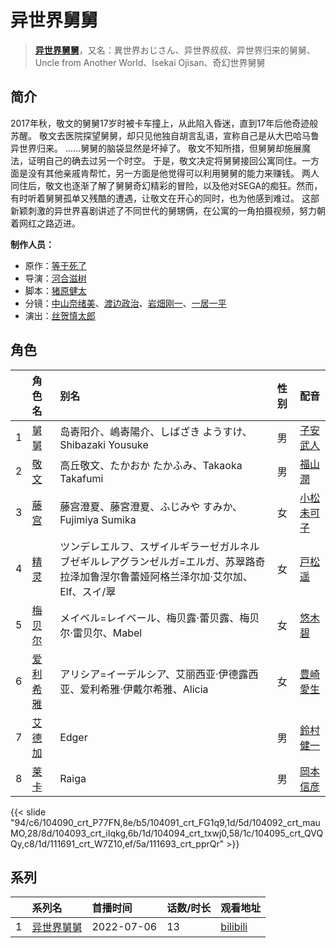 # 异世界舅舅


> <u>**[异世界舅舅](http://bgm.tv/subject/339326)**</u>，又名：異世界おじさん、异世界叔叔、异世界归来的舅舅、Uncle from Another World、Isekai Ojisan、奇幻世界舅舅

## 简介


2017年秋，敬文的舅舅17岁时被卡车撞上，从此陷入昏迷，直到17年后他奇迹般苏醒。
敬文去医院探望舅舅，却只见他独自胡言乱语，宣称自己是从大巴哈马鲁异世界归来。
......舅舅的脑袋显然是坏掉了。
敬文不知所措，但舅舅却施展魔法，证明自己的确去过另一个时空。
于是，敬文决定将舅舅接回公寓同住。一方面是没有其他亲戚肯帮忙，另一方面是他觉得可以利用舅舅的能力来赚钱。
两人同住后，敬文也逐渐了解了舅舅奇幻精彩的冒险，以及他对SEGA的痴狂。然而，有时听着舅舅孤单又残酷的遭遇，让敬文在开心的同时，也为他感到难过。
这部新颖刺激的异世界喜剧讲述了不同世代的舅甥俩，在公寓的一角拍摄视频，努力朝着网红之路迈进。

**制作人员：**
- 原作：[等于死了](http://bgm.tv/person/43719)
- 导演：[河合滋树](http://bgm.tv/person/26592)
- 脚本：[猪原健太](http://bgm.tv/person/20151)
- 分镜：[中山奈绪美](http://bgm.tv/person/12050)、[渡边政治](http://bgm.tv/person/13191)、[岩畑刚一](http://bgm.tv/person/12723)、[一居一平](http://bgm.tv/person/19478)
- 演出：[丝贺慎太郎](http://bgm.tv/person/2612)

## 角色

|     |   角色名   |   别名  | 性别 |  配音  |
|:--- |:------  |:----      |:---  |:--   |
| 1 | [舅舅](http://bgm.tv/character/104090) | 岛㟢阳介、嶋㟢陽介、しばざき ようすけ、Shibazaki Yousuke | 男 | [子安武人](http://bgm.tv/person/1096) |
| 2 | [敬文](http://bgm.tv/character/104091) | 高丘敬文、たかおか たかふみ、Takaoka Takafumi | 男 | [福山潤](http://bgm.tv/person/3818) |
| 3 | [藤宫](http://bgm.tv/character/104092) | 藤宫澄夏、藤宮澄夏、ふじみや すみか、Fujimiya Sumika | 女 | [小松未可子](http://bgm.tv/person/7498) |
| 4 | [精灵](http://bgm.tv/character/104093) | ツンデレエルフ、スザイルギラーゼガルネルブゼギルレアグランゼルガ=エルガ、苏翠路奇拉泽加鲁涅尔鲁蕾娅阿格兰泽尔加·艾尔加、Elf、スイ/翠 | 女 | [戸松遥](http://bgm.tv/person/4856) |
| 5 | [梅贝尔](http://bgm.tv/character/104094) | メイベル=レイベール、梅贝露·蕾贝露、梅贝尔·雷贝尔、Mabel | 女 | [悠木碧](http://bgm.tv/person/5076) |
| 6 | [爱利希雅](http://bgm.tv/character/104095) | アリシア=イーデルシア、艾丽西亚·伊德露西亚、爱利希雅·伊戴尔希雅、Alicia | 女 | [豊崎愛生](http://bgm.tv/person/5001) |
| 7 | [艾德加](http://bgm.tv/character/111691) | Edger | 男 | [鈴村健一](http://bgm.tv/person/4311) |
| 8 | [莱卡](http://bgm.tv/character/111693) | Raiga | 男 | [岡本信彦](http://bgm.tv/person/4950) |

{{< slide "94/c6/104090_crt_P77FN,8e/b5/104091_crt_FG1q9,1d/5d/104092_crt_mauMO,28/8d/104093_crt_iIqkg,6b/1d/104094_crt_txwj0,58/1c/104095_crt_QVQQy,c8/1d/111691_crt_W7Z10,ef/5a/111693_crt_pprQr" >}}

## 系列

|     |   系列名   |   首播时间  | 话数/时长  | 观看地址 |
|:---  |:------    |:----      |:---       |:---  |
| 1 |[异世界舅舅](https://bgm.tv/subject/339326)| 2022-07-06 | 13 | [bilibili](https://www.bilibili.com/bangumi/play/ep674238)  |



